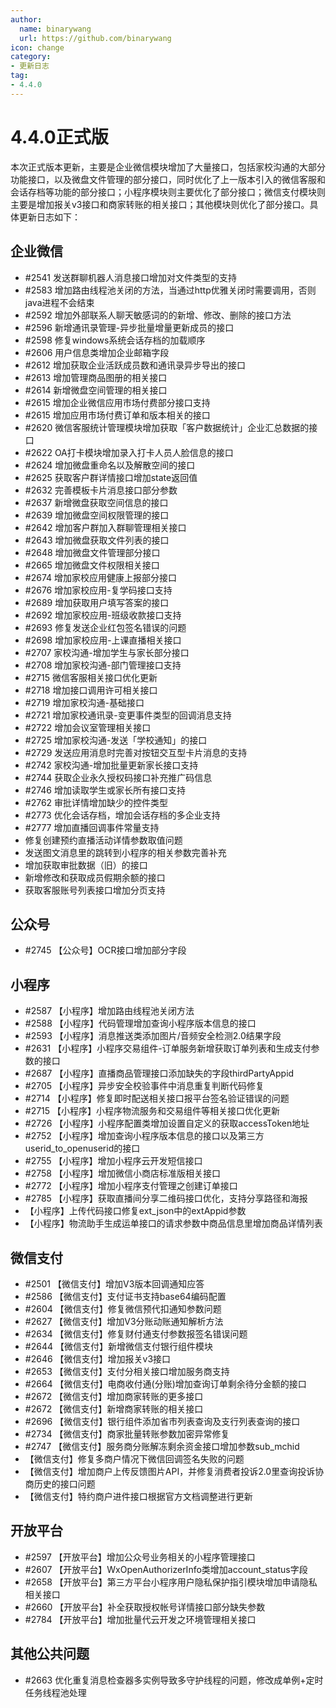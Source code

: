 ```yaml
---
author:
  name: binarywang
  url: https://github.com/binarywang
icon: change
category:
- 更新日志
tag:
- 4.4.0
---
```


# 4.4.0正式版
本次正式版本更新，主要是企业微信模块增加了大量接口，包括家校沟通的大部分功能接口，以及微盘文件管理的部分接口，同时优化了上一版本引入的微信客服和会话存档等功能的部分接口；小程序模块则主要优化了部分接口；微信支付模块则主要是增加报关v3接口和商家转账的相关接口；其他模块则优化了部分接口。具体更新日志如下：

## 企业微信
- #2541 发送群聊机器人消息接口增加对文件类型的支持
- #2583 增加路由线程池关闭的方法，当通过http优雅关闭时需要调用，否则java进程不会结束
- #2592 增加外部联系人聊天敏感词的的新增、修改、删除的接口方法
- #2596 新增通讯录管理-异步批量增量更新成员的接口
- #2598 修复windows系统会话存档的加载顺序
- #2606 用户信息类增加企业邮箱字段
- #2612 增加获取企业活跃成员数和通讯录异步导出的接口
- #2613 增加管理商品图册的相关接口
- #2614 新增微盘空间管理的相关接口
- #2615 增加企业微信应用市场付费部分接口支持
- #2615 增加应用市场付费订单和版本相关的接口
- #2620 微信客服统计管理模块增加获取「客户数据统计」企业汇总数据的接口
- #2622 OA打卡模块增加录入打卡人员人脸信息的接口
- #2624 增加微盘重命名以及解散空间的接口
- #2625 获取客户群详情接口增加state返回值
- #2632 完善模板卡片消息接口部分参数
- #2637 新增微盘获取空间信息的接口
- #2639 增加微盘空间权限管理的接口
- #2642 增加客户群加入群聊管理相关接口
- #2643 增加微盘获取文件列表的接口
- #2648 增加微盘文件管理部分接口
- #2665 增加微盘文件权限相关接口
- #2674 增加家校应用健康上报部分接口
- #2676 增加家校应用-复学码接口支持
- #2689 增加获取用户填写答案的接口
- #2692 增加家校应用-班级收款接口支持
- #2693 修复发送企业红包签名错误的问题
- #2698 增加家校应用-上课直播相关接口
- #2707 家校沟通-增加学生与家长部分接口
- #2708 增加家校沟通-部门管理接口支持
- #2715 微信客服相关接口优化更新
- #2718 增加接口调用许可相关接口
- #2719 增加家校沟通-基础接口
- #2721 增加家校通讯录-变更事件类型的回调消息支持
- #2722 增加会议室管理相关接口
- #2725 增加家校沟通-发送「学校通知」的接口
- #2729 发送应用消息时完善对按钮交互型卡片消息的支持
- #2742 家校沟通-增加批量更新家长接口支持
- #2744 获取企业永久授权码接口补充推广码信息
- #2746 增加读取学生或家长所有接口支持
- #2762 审批详情增加缺少的控件类型
- #2773 优化会话存档，增加会话存档的多企业支持
- #2777 增加直播回调事件常量支持
- 修复创建预约直播活动详情参数取值问题
- 发送图文消息里的跳转到小程序的相关参数完善补充
- 增加获取审批数据（旧）的接口
- 新增修改和获取成员假期余额的接口
- 获取客服账号列表接口增加分页支持

## 公众号
- #2745 【公众号】OCR接口增加部分字段

## 小程序
- #2587 【小程序】增加路由线程池关闭方法
- #2588 【小程序】代码管理增加查询小程序版本信息的接口
- #2593 【小程序】消息推送类添加图片/音频安全检测2.0结果字段
- #2631 【小程序】小程序交易组件-订单服务新增获取订单列表和生成支付参数的接口
- #2687 【小程序】直播商品管理接口添加缺失的字段thirdPartyAppid
- #2705 【小程序】异步安全校验事件中消息重复判断代码修复
- #2714 【小程序】修复即时配送相关接口报平台签名验证错误的问题
- #2715 【小程序】小程序物流服务和交易组件等相关接口优化更新
- #2726 【小程序】小程序配置类增加设置自定义的获取accessToken地址
- #2752 【小程序】增加查询小程序版本信息的接口以及第三方userid_to_openuserid的接口
- #2755 【小程序】增加小程序云开发短信接口
- #2758 【小程序】增加微信小商店标准版相关接口
- #2772 【小程序】增加小程序支付管理之创建订单接口
- #2785 【小程序】获取直播间分享二维码接口优化，支持分享路径和海报
- 【小程序】上传代码接口修复ext_json中的extAppid参数
- 【小程序】物流助手生成运单接口的请求参数中商品信息里增加商品详情列表

## 微信支付
- #2501 【微信支付】增加V3版本回调通知应答
- #2586 【微信支付】支付证书支持base64编码配置
- #2604 【微信支付】修复微信预代扣通知参数问题
- #2627 【微信支付】增加V3分账动账通知解析方法
- #2634 【微信支付】修复财付通支付参数报签名错误问题
- #2644 【微信支付】新增微信支付银行组件模块
- #2646 【微信支付】增加报关v3接口
- #2653 【微信支付】支付分相关接口增加服务商支持
- #2664 【微信支付】电商收付通(分账)增加查询订单剩余待分金额的接口
- #2672 【微信支付】增加商家转账的更多接口
- #2672 【微信支付】新增商家转账的相关接口
- #2696 【微信支付】银行组件添加省市列表查询及支行列表查询的接口
- #2734 【微信支付】商家批量转账参数加密异常修复
- #2747 【微信支付】服务商分账解冻剩余资金接口增加参数sub_mchid
- 【微信支付】修复多商户情况下微信回调签名失败的问题
- 【微信支付】增加商户上传反馈图片API，并修复消费者投诉2.0里查询投诉协商历史的接口问题
- 【微信支付】特约商户进件接口根据官方文档调整进行更新

## 开放平台
- #2597 【开放平台】增加公众号业务相关的小程序管理接口
- #2607 【开放平台】WxOpenAuthorizerInfo类增加account_status字段
- #2658 【开放平台】第三方平台小程序用户隐私保护指引模块增加申请隐私相关接口
- #2660 【开放平台】补全获取授权帐号详情接口部分缺失参数
- #2784 【开放平台】增加批量代云开发之环境管理相关接口

## 其他公共问题
- #2663 优化重复消息检查器多实例导致多守护线程的问题，修改成单例+定时任务线程池处理